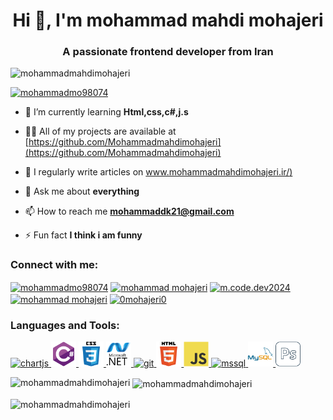 <h1 align="center">Hi 👋, I'm mohammad mahdi mohajeri</h1>
<h3 align="center">A passionate frontend developer from Iran</h3>

<p align="left"> <img src="https://komarev.com/ghpvc/?username=mohammadmahdimohajeri&label=Profile%20views&color=0e75b6&style=flat" alt="mohammadmahdimohajeri" /> </p>

<p align="left"> <a href="https://twitter.com/mohammadmo98074" target="blank"><img src="https://img.shields.io/twitter/follow/mohammadmo98074?logo=twitter&style=for-the-badge" alt="mohammadmo98074" /></a> </p>

- 🌱 I’m currently learning **Html,css,c#,j.s**

- 👨‍💻 All of my projects are available at [https://github.com/Mohammadmahdimohajeri](https://github.com/Mohammadmahdimohajeri)

- 📝 I regularly write articles on [www.mohammadmahdimohajeri.ir/)](https://www.mohammadmahdimohajeri.ir/)

- 💬 Ask me about **everything**

- 📫 How to reach me **mohammaddk21@gmail.com**

- ⚡ Fun fact **I think i am funny**

<h3 align="left">Connect with me:</h3>
<p align="left">
<a href="https://twitter.com/mohammadmo98074" target="blank"><img align="center" src="https://raw.githubusercontent.com/rahuldkjain/github-profile-readme-generator/master/src/images/icons/Social/twitter.svg" alt="mohammadmo98074" height="30" width="40" /></a>
<a href="https://linkedin.com/in/mohammad mohajeri" target="blank"><img align="center" src="https://raw.githubusercontent.com/rahuldkjain/github-profile-readme-generator/master/src/images/icons/Social/linked-in-alt.svg" alt="mohammad mohajeri" height="30" width="40" /></a>
<a href="https://instagram.com/m.code.dev2024" target="blank"><img align="center" src="https://raw.githubusercontent.com/rahuldkjain/github-profile-readme-generator/master/src/images/icons/Social/instagram.svg" alt="m.code.dev2024" height="30" width="40" /></a>
<a href="https://www.youtube.com/c/mohammad mohajeri" target="blank"><img align="center" src="https://raw.githubusercontent.com/rahuldkjain/github-profile-readme-generator/master/src/images/icons/Social/youtube.svg" alt="mohammad mohajeri" height="30" width="40" /></a>
<a href="https://discord.gg/0mohajeri0" target="blank"><img align="center" src="https://raw.githubusercontent.com/rahuldkjain/github-profile-readme-generator/master/src/images/icons/Social/discord.svg" alt="0mohajeri0" height="30" width="40" /></a>
</p>

<h3 align="left">Languages and Tools:</h3>
<p align="left"> <a href="https://www.chartjs.org" target="_blank" rel="noreferrer"> <img src="https://www.chartjs.org/media/logo-title.svg" alt="chartjs" width="40" height="40"/> </a> <a href="https://www.w3schools.com/cs/" target="_blank" rel="noreferrer"> <img src="https://raw.githubusercontent.com/devicons/devicon/master/icons/csharp/csharp-original.svg" alt="csharp" width="40" height="40"/> </a> <a href="https://www.w3schools.com/css/" target="_blank" rel="noreferrer"> <img src="https://raw.githubusercontent.com/devicons/devicon/master/icons/css3/css3-original-wordmark.svg" alt="css3" width="40" height="40"/> </a> <a href="https://dotnet.microsoft.com/" target="_blank" rel="noreferrer"> <img src="https://raw.githubusercontent.com/devicons/devicon/master/icons/dot-net/dot-net-original-wordmark.svg" alt="dotnet" width="40" height="40"/> </a> <a href="https://git-scm.com/" target="_blank" rel="noreferrer"> <img src="https://www.vectorlogo.zone/logos/git-scm/git-scm-icon.svg" alt="git" width="40" height="40"/> </a> <a href="https://www.w3.org/html/" target="_blank" rel="noreferrer"> <img src="https://raw.githubusercontent.com/devicons/devicon/master/icons/html5/html5-original-wordmark.svg" alt="html5" width="40" height="40"/> </a> <a href="https://developer.mozilla.org/en-US/docs/Web/JavaScript" target="_blank" rel="noreferrer"> <img src="https://raw.githubusercontent.com/devicons/devicon/master/icons/javascript/javascript-original.svg" alt="javascript" width="40" height="40"/> </a> <a href="https://www.microsoft.com/en-us/sql-server" target="_blank" rel="noreferrer"> <img src="https://www.svgrepo.com/show/303229/microsoft-sql-server-logo.svg" alt="mssql" width="40" height="40"/> </a> <a href="https://www.mysql.com/" target="_blank" rel="noreferrer"> <img src="https://raw.githubusercontent.com/devicons/devicon/master/icons/mysql/mysql-original-wordmark.svg" alt="mysql" width="40" height="40"/> </a> <a href="https://www.photoshop.com/en" target="_blank" rel="noreferrer"> <img src="https://raw.githubusercontent.com/devicons/devicon/master/icons/photoshop/photoshop-line.svg" alt="photoshop" width="40" height="40"/> </a> </p>

<p><img align="left" src="https://github-readme-stats.vercel.app/api/top-langs?username=mohammadmahdimohajeri&show_icons=true&locale=en&layout=compact" alt="mohammadmahdimohajeri" /></p>

<p>&nbsp;<img align="center" src="https://github-readme-stats.vercel.app/api?username=mohammadmahdimohajeri&show_icons=true&locale=en" alt="mohammadmahdimohajeri" /></p>

<p><img align="center" src="https://github-readme-streak-stats.herokuapp.com/?user=mohammadmahdimohajeri&" alt="mohammadmahdimohajeri" /></p>
